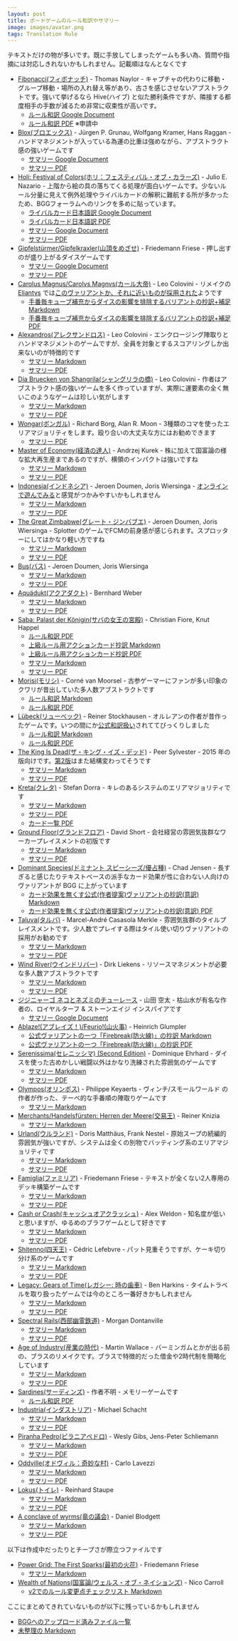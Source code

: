 ```yaml
---
layout: post
title: ボードゲームのルール和訳やサマリー
image: images/avatar.png
tags: Translation Rule
---
```


テキストだけの物が多いです。既に手放してしまったゲームも多い為、質問や指摘には対応しきれないかもしれません。記載順はなんとなくです

* [Fibonacci(フィボナッチ)](https://boardgamegeek.com/boardgame/695/fibonacci) - Thomas Naylor - キャプチャの代わりに移動・グループ移動・場所の入れ替え等があり、古さを感じさせないアブストラクトです。強いて挙げるなら Hive(ハイブ) と似た勝利条件ですが、隣接する都度相手の手数が減るため非常に収束性が高いです。
  * [ルール和訳 Google Document](https://docs.google.com/document/d/1bYzgk6YeLTdszm601Fear40OgxjV4EXoHAbwpYsGtTY/edit?usp=sharing)
  * [ルール和訳 PDF](https://boardgamegeek.com/boardgame/695/fibonacci/files) ※申請中
* [Blox(ブロエックス)](https://boardgamegeek.com/boardgame/34227/blox) - Jürgen P. Grunau, Wolfgang Kramer, Hans Raggan - ハンドマネジメントが入っている為運の比重は強めながら、アブストラクト感の強いゲームです
  * [サマリー Google Document](https://docs.google.com/document/d/1IM2YqjjdG_s_p94DHY1Hr051egs7PKDkpvC3cM-Izo4/edit?usp=sharing)
  * [サマリー PDF](https://boardgamegeek.com/filepage/232821/blox-japanese-summary)
* [Holi: Festival of Colors(ホリ：フェスティバル・オブ・カラーズ)](https://boardgamegeek.com/boardgame/295957/holi-festival-colors) - Julio E. Nazario - 上階から絵の具の落ちてくる処理が面白いゲームです。少ないルール分量に見えて例外処理やライバルカードの解釈に難航する所が多かったため、BGGフォーラムへのリンクを多めに貼っています。
  * [ライバルカード日本語訳 Google Document](https://docs.google.com/document/d/1M2EUq093LnDFds_wHW3EnCVxWHqWNC-evGZkjGHJYtg/edit?usp=sharing)
  * [ライバルカード日本語訳 PDF](https://boardgamegeek.com/filepage/232905/holi-festival-colors-japanese-translations-rivalry)
  * [サマリー Google Document](https://docs.google.com/document/d/1yS8HyUVLSWTTQ0veuvsS3s0KZ5FwGOgTjlQbuP5yFGk/edit?usp=sharing)
  * [サマリー PDF](https://boardgamegeek.com/filepage/232755/holi-festival-colors-japanese-summary)
* [Gipfelstürmer/Gipfelkraxler(山頂をめざせ)](https://boardgamegeek.com/boardgame/181959/gipfelkraxler) - Friedemann Friese - 押し出すのが盛り上がるダイスゲームです
  * [サマリー Google Document](https://docs.google.com/document/d/1Ob6k4ZXo4l8NXpatK-JyA_I7Ww38pBjrXYZlTuiquyw/edit?usp=sharing)
  * [サマリー PDF](https://boardgamegeek.com/filepage/234707/gipfelsturmergipfelkraxler-japanese-summary)
* [Carolus Magnus/Carolvs Magnvs(カール大帝)](https://boardgamegeek.com/boardgame/481/carolus-magnus) - Leo Colovini - リメイクの [Eliantys](https://boardgamegeek.com/boardgame/341286/eriantys) では[このヴァリアントか、それに近いものが採用された](https://boardgamegeek.com/thread/2694621/summary-differences-carolus-magnus)ようです
  * [手番毎キューブ補充からダイスの影響を排除するバリアントの抄訳+補足 Markdown](https://gist.github.com/pecan7uts/b0fd72faaf5a507d3a32)
  * [手番毎キューブ補充からダイスの影響を排除するバリアントの抄訳+補足 PDF](https://boardgamegeek.com/filepage/205800/carolus-magnuscarolvs-magnvs)
* [Alexandros(アレクサンドロス)](https://boardgamegeek.com/boardgame/8273/alexandros) - Leo Colovini - エンクロージング陣取りとハンドマネジメントのゲームですが、全員を対象とするスコアリングしか出来ないのが特徴的です
  * [サマリー Markdown](https://gist.github.com/pecan7uts/16b5ef1b0d6a9bbe5c818a6cf53d5b14)
  * [サマリー PDF](https://boardgamegeek.com/filepage/229049/japanese-summary)
* [Dia Bruecken von Shangrila(シャングリラの橋)](https://boardgamegeek.com/boardgame/8190/bridges-shangri-la) - Leo Colovini - 作者はアブストラクト感の強いゲームを多く作っていますが、実際に運要素の全く無いこのようなゲームは珍しい気がします
  * [サマリー Markdown](https://gist.github.com/pecan7uts/c99773aee29878372e3aea84757615ee)
  * [サマリー PDF](https://boardgamegeek.com/filepage/205663/japanese-summary)
* [Wongar(ボンガル)](https://boardgamegeek.com/boardgame/566/wongar) - Richard Borg, Alan R. Moon - 3種類のコマを使ったエリアマジョリティをします。殴り合いの大丈夫な方にはお勧めできます
  * [サマリー PDF](https://boardgamegeek.com/filepage/205739/wongar-aid-graphics-japanesepdf)
* [Master of Economy(経済の達人)](https://boardgamegeek.com/boardgame/75441/master-economy) - Andrzej Kurek - 株に加えて国富論の様な拡大再生産まであるのですが、横領のインパクトは強いですね
  * [サマリー Markdown](https://gist.github.com/pecan7uts/de7618e028dfd35de47d1ec0c7ecaf86)
  * [サマリー PDF](https://boardgamegeek.com/filepage/205749/master-economy-japanese-summaryy)
* [Indonesia(インドネシア)](https://boardgamegeek.com/boardgame/19777/indonesia) - Jeroen Doumen, Joris Wiersinga - [オンラインで遊んでみる](https://www.slothninja.com/)と感覚がつかみやすいかもしれません
  * [サマリー Markdown](https://gist.github.com/pecan7uts/a61965d536d65dadb6dcf8e58725901b)
  * [サマリー PDF](https://boardgamegeek.com/filepage/205746/indonesia-japanese-summary)
* [The Great Zimbabwe(グレート・ジンバブエ)](https://boardgamegeek.com/boardgame/111341/great-zimbabwe) - Jeroen Doumen, Joris Wiersinga - Splotter のゲームでFCMの前身感が感じられます。スプロッターにしてはかなり軽い方ですね
  * [サマリー Markdown](https://gist.github.com/pecan7uts/e87540a24d68c943cb09170643e924e4)
  * [サマリー PDF](https://boardgamegeek.com/filepage/205752/great-zimbabwe-japanese-summary)
* [Bus(バス)](https://boardgamegeek.com/boardgame/552/bus) - Jeroen Doumen, Joris Wiersinga
  * [サマリー Markdown](https://gist.github.com/pecan7uts/bb33e86a6389ef6650ae)
  * [サマリー PDF](https://boardgamegeek.com/filepage/205754/bus-japanese-summary)
* [Aquädukt(アクアダクト)](https://boardgamegeek.com/boardgame/21641/aquadukt) - Bernhard Weber
  * [サマリー Markdown](https://gist.github.com/pecan7uts/f6c73718285697f02bc7)
  * [サマリー PDF](https://boardgamegeek.com/filepage/205756/aquadukt-japanese-summary)
* [Saba: Palast der Königin(サバの女王の宮殿)](https://boardgamegeek.com/boardgame/32194/saba-palast-der-konigin) - Christian Fiore, Knut Happel
  * [ルール和訳 PDF](https://boardgamegeek.com/filepage/117971/japanese-translation-rule)
  * [上級ルール用アクションカード抄訳 Markdown](https://gist.github.com/pecan7uts/9ded7416c488cccf9016)
  * [上級ルール用アクションカード抄訳 PDF](https://boardgamegeek.com/filepage/117974/japanese-translation-cards-advanced-rule)
  * [サマリー Markdown](https://gist.github.com/pecan7uts/75baead25b438f8d3890)
  * [サマリー PDF](https://boardgamegeek.com/filepage/205796/saba-palast-der-konigin-japanese-summary)
* [Morisi(モリシ)](https://boardgamegeek.com/boardgame/867/morisi) - Corné van Moorsel - 古参ゲーマーにファンが多い印象のクワリが昔出していた多人数アブストラクトです
  * [ルール和訳 Markdown](https://gist.github.com/pecan7uts/16b5ef1b0d6a9bbe5c818a6cf53d5b14)
  * [ルール和訳 PDF](https://boardgamegeek.com/filepage/205856/morisi-japanese-rulebook)
* [Lübeck(リューベック)](https://boardgamegeek.com/boardgame/58713/lubeck) - Reiner Stockhausen - オルレアンの作者が昔作ったゲームです。いつの間にか[公式和訳扱い](https://www.dlp-games.de/spiele/luebeck)されててびっくりしました
  * [ルール和訳 Markdown](https://gist.github.com/pecan7uts/89b6d056fa04405728e5)
  * [ルール和訳 PDF](https://boardgamegeek.com/filepage/117858/japanese-rules)
* [The King Is Dead(ザ・キング・イズ・デッド)](https://boardgamegeek.com/boardgame/172996/king-dead) - Peer Sylvester - 2015 年の版向けです。[第2版](https://boardgamegeek.com/boardgame/319966/king-dead-second-edition)はまた結構変わってそうです
  * [サマリー Markdown](https://gist.github.com/pecan7uts/c220e15ba765d98a468ea3e3a3c60de0)
  * [サマリー PDF](https://boardgamegeek.com/filepage/205753/king-dead-japanese-summary)
* [Kreta(クレタ)](https://boardgamegeek.com/boardgame/15600/kreta) - Stefan Dorra - キレのあるシステムのエリアマジョリティです
  * [サマリー Markdown](https://gist.github.com/pecan7uts/4949c31122a79564cb07)
  * [サマリー PDF](https://boardgamegeek.com/filepage/205797/kreta-japanese-summary)
  * [カード一覧 PDF](https://boardgamegeek.com/filepage/205807/kreta-japanese-card-summary)
* [Ground Floor(グランドフロア)](https://boardgamegeek.com/boardgame/38765/ground-floor) - David Short - 会社経営の雰囲気抜群なワーカープレイスメントの初版です
  * [サマリー Markdown](https://gist.github.com/pecan7uts/706ccb54cbb9c6ff76ed)
  * [サマリー PDF](https://boardgamegeek.com/filepage/205748/ground-floor-japanese-summary)
* [Dominant Species(ドミナント スピーシーズ/優占種)](https://boardgamegeek.com/boardgame/62219/dominant-species) - Chad Jensen - 長すぎると感じたりテキストベースの派手なカード効果が性に合わない人向けのヴァリアントが BGG に上がっています
  * [カード効果を無くす公式(作者提案)ヴァリアントの抄訳(意訳) Markdown](https://gist.github.com/pecan7uts/dd84c0b8d9ecd28096e4)
  * [カード効果を無くす公式(作者提案)ヴァリアントの抄訳(意訳) PDF](https://boardgamegeek.com/filepage/205798/dominant-species)
* [Taluva(タルバ)](https://boardgamegeek.com/boardgame/24508/taluva) - Marcel-André Casasola Merkle - 雰囲気抜群のタイルプレイスメントです。少人数でプレイする際はタイル使い切りヴァリアントの採用がお勧めです
  * [サマリー Markdown](https://gist.github.com/pecan7uts/6ffc253edee1bca1d2dc)
  * [サマリー PDF](https://boardgamegeek.com/filepage/205758/taluva-japanese-summary)
* [Wind River(ウインドリバー)](https://boardgamegeek.com/boardgame/38904/wind-river) - Dirk Liekens - リソースマネジメントが必要な多人数アブストラクトです
  * [サマリー Markdown](https://gist.github.com/pecan7uts/278c079adc8139d8bdc8)
  * [サマリー PDF](https://boardgamegeek.com/filepage/205665/japanese-summary)
* [ジジニャーゴ ネコとネズミのチューレース](https://boardgamegeek.com/boardgame/189098/jiji-nyago) - 山田 空太 - 枯山水が有名な作者の、ロイヤルターフ & ストーンエイジ インスパイアです
  * [サマリー Google Document](https://docs.google.com/document/d/1kROBCtirrzsjBzRFOOteC1aFaO2xJxMX0_NjfsDs6-w/edit?usp=sharing)
* [Ablaze!(アブレイズ！)/Feurio!(山火事)](https://boardgamegeek.com/boardgame/65516/ablaze) - Heinrich Glumpler
  * [公式ヴァリアントの一つ「Firebreak(防火線)」の抄訳 Markdown](https://gist.github.com/pecan7uts/34e489171f2fee9ea935)
  * [公式ヴァリアントの一つ「Firebreak(防火線)」の抄訳 PDF](https://boardgamegeek.com/filepage/205804/ablazefeuriofirebreak)
* [Serenissima(セレニッシマ) (Second Edition)](https://boardgamegeek.com/boardgame/135281/serenissima-second-edition) - Dominique Ehrhard - ダイスを使った古めかしい戦闘以外はかなり洗練された雰囲気のゲームです
  * [サマリー Markdown](https://gist.github.com/pecan7uts/b92696c7260581f03496)
  * [サマリー PDF](https://boardgamegeek.com/filepage/205783/serenissima-second-edition-japanese-summary)
* [Olympos(オリンポス)](https://boardgamegeek.com/boardgame/92319/olympos) - Philippe Keyaerts - ヴィンチ/スモールワールド の作者が作った、テーベ的な手番順の陣取りゲームです
  * [サマリー Markdown](https://gist.github.com/pecan7uts/96123cbe894a69277771)
* [Merchants/Handelsfürsten: Herren der Meere(交易王)](https://boardgamegeek.com/boardgame/32114/merchants) - Reiner Knizia
  * [サマリー Markdown](https://gist.github.com/pecan7uts/440bb1adabf9bcecbbaf)
* [Urland(ウルランド)](https://boardgamegeek.com/boardgame/2539/urland) - Doris Matthäus, Frank Nestel - 原始スープの続編的雰囲気が強いですが、システムは全くの別物でバッティング系のエリアマジョリティです
  * [サマリー Markdown](https://gist.github.com/pecan7uts/601ec11ed527937fccf0)
  * [サマリー PDF](https://boardgamegeek.com/filepage/205786/urland-japanese-summary)
* [Famiglia(ファミリア)](https://boardgamegeek.com/boardgame/81453/famiglia) - Friedemann Friese - テキストが全くない2人専用のデッキ構築ゲームです
  * [サマリー Markdown](https://gist.github.com/pecan7uts/a37318d5dae75f06054b)
  * [サマリー PDF](https://boardgamegeek.com/filepage/205781/famiglia-japanese-summary)
* [Cash or Crash(キャッシュオアクラッシュ)](https://boardgamegeek.com/boardgame/136528/cash-or-crash) - Alex Weldon - 知名度が低いと思いますが、ゆるめのブラフゲームとして好きです
  * [サマリー Markdown](https://gist.github.com/pecan7uts/a82658930de67a41ea29)
  * [サマリー PDF](https://boardgamegeek.com/filepage/205784/cash-or-crash-japanese-summary)
* [Shitenno(四天王)](https://boardgamegeek.com/boardgame/102610/shitenno) - Cédric Lefebvre - パット見重そうですが、ケーキ切り分け系のゲームです
  * [サマリー Markdown](https://gist.github.com/pecan7uts/763f6f7473572e81d14a)
  * [サマリー PDF](https://boardgamegeek.com/filepage/205782/shitenno-japanese-summary)
* [Legacy: Gears of Time(レガシー: 時の歯車)](https://boardgamegeek.com/boardgame/119781/legacy-gears-time) - Ben Harkins - タイムトラベルを取り扱ったゲームでは今のところ一番好きかもしれません
  * [サマリー Markdown](https://gist.github.com/pecan7uts/2131875233c440d9aa1b)
  * [サマリー PDF](https://boardgamegeek.com/filepage/205791/legacy-gears-time-japanese-summary)
* [Spectral Rails(西部幽霊鉄道)](https://boardgamegeek.com/boardgame/21469/spectral-rails) - Morgan Dontanville
  * [サマリー Markdown](https://gist.github.com/pecan7uts/e9419839ee5cfb908424)
  * [サマリー PDF](https://boardgamegeek.com/filepage/205799/spectral-rails-japanese-summary)
* [Age of Industry(産業の時代)](https://boardgamegeek.com/boardgame/65901/age-industry) - Martin Wallace - バーミンガムとかが出る前の、ブラスのリメイクです。ブラスで特徴的だった借金や2時代制を簡略化しています
  * [サマリー Markdown](https://gist.github.com/pecan7uts/e171abbf2c947177da0b)
  * [サマリー PDF](https://boardgamegeek.com/filepage/205757/age-industry-japanese-summary)
* [Sardines(サーディンズ)](https://boardgamegeek.com/boardgame/27071/sardines) - 作者不明 - メモリーゲームです
  * [ルール和訳 PDF](https://boardgamegeek.com/filepage/164644/japanese-translation-rules)
* [Industria(インダストリア)](https://boardgamegeek.com/boardgame/8124/industria) - Michael Schacht
  * [サマリー Markdown](https://gist.github.com/pecan7uts/ad96c55c8148e6a25eda)
  * [サマリー PDF](https://boardgamegeek.com/filepage/205790/industria-japanese-summary)
* [Piranha Pedro(ピラニアペドロ)](https://boardgamegeek.com/boardgame/14035/piranha-pedro) - Wesly Gibs, Jens-Peter Schliemann
  * [サマリー Markdown](https://gist.github.com/pecan7uts/b6c813993080fa7661e3)
  * [サマリー PDF](https://boardgamegeek.com/filepage/205787/piranha-pedro-japanese-summary)
* [Oddville(オドヴィル：奇妙な村)](https://boardgamegeek.com/boardgame/123219/oddville) - Carlo Lavezzi
  * [サマリー Markdown](https://gist.github.com/pecan7uts/29cd771334ad634de640)
  * [サマリー PDF](https://boardgamegeek.com/filepage/205788/oddville-japanese-summary)
* [Lokus(トイレ)](https://boardgamegeek.com/boardgame/116124/lokus) - Reinhard Staupe
  * [サマリー Markdown](https://gist.github.com/pecan7uts/700bca974acbaca4877d)
  * [サマリー PDF](https://boardgamegeek.com/filepage/205805/lokus-japanese-summary)
* [A conclave of wyrms(竜の議会)](https://boardgamegeek.com/boardgame/40236/conclave-wyrms) - Daniel Blodgett
  * [サマリー Markdown](https://gist.github.com/pecan7uts/593409b77aa27d46822c)
  * [サマリー PDF](https://boardgamegeek.com/filepage/205785/conclave-wyrms-japanese-summary)

以下は作成中だったりとチープさが際立つファイルです

* [Power Grid: The First Sparks(最初の火花)](https://boardgamegeek.com/boardgame/106662/power-grid-first-sparks) - Friedemann Friese
  * [サマリー Markdown](https://gist.github.com/pecan7uts/905c0e42fe7db579d7c9)
* [Wealth of Nations(国富論/ウェルス・オブ・ネイションズ)](https://boardgamegeek.com/boardgame/32666/wealth-nations) - Nico Carroll
  * [v2でのルール変更点チェックリスト Markdown](https://gist.github.com/pecan7uts/2da05f06225d35e5657a)

ここにまとめてきれていないものが以下に残っているかもしれません

* [BGGへのアップロード済みファイル一覧](https://boardgamegeek.com/files/boardgame/all?username=pecan)
* [未整理の Markdown](https://gist.github.com/pecan7uts)
